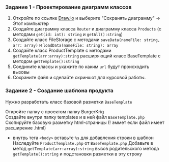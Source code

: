 ### Задание 1 - Проектирование диаграмм классов

1. Откройте по ссылке [Draw.io](https://draw.io) и выберите "Сохранять диаграмму" -> Этот компьютер  
2. Создайте диаграмму класса `Router` и диаграмму класса `Products` (с методами `get(id: int): string` и `getAll():string`)
3. Создайте класс FileStorage с методами `saveData(nameFile: string, arr: array)` и `loadData(nameFile: string): array`
4. Создайте класс ProductTemplate с методами `getTemplate(arr:array):string` расширяющий класс BaseTemplate c методом `getTemplate():string` 
5. Соедините классы и укажите по каким `url` будут происходить вызовы
6. Сохраните файл и сделайте скриншот для курсовой работы.

### Задание 2 - Создание шаблона продукта

Нужно разработать класс базовой разметки `BaseTemplate`

Откройте папку с проектом папку BurgerKrig  
Создайте внутри папку templates и в ней файл `BaseTemplate.php`   
Скопируйте базовую разметку html-страницы (! эммет если файл имеет расширение .html)  
- внутрь тега `<body>` вставьте `%s` для добавления строки в шаблон  
Наследуйте `ProductTemplate.php` от `BaseTemplate.php`
Добавьте в метод `getTemplate(arr:array):string` вызов родительского метода `getTemplate():string`
и подстановки разметки в эту строку  
